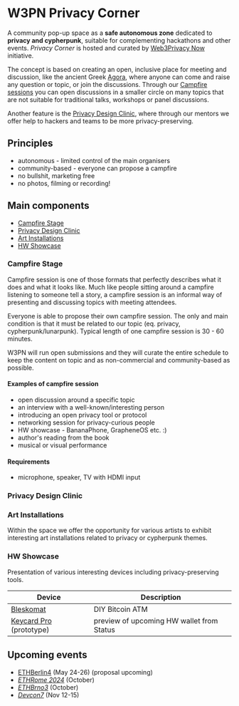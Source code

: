 # W3PN Privacy Corner

A community pop-up space as a **safe autonomous zone** dedicated to **privacy and cypherpunk**, suitable for complementing hackathons and other events. *Privacy Corner* is hosted and curated by [Web3Privacy Now](https://web3privacy.info/) initiative.

The concept is based on creating an open, inclusive place for meeting and discussion, like the ancient Greek [Agora](https://en.wikipedia.org/wiki/Agora), where anyone can come and raise any question or topic, or join the discussions. Through our [Campfire sessions](#campfire-stage) you can open discussions in a smaller circle on many topics that are not suitable for traditional talks, workshops or panel discussions.

Another feature is the [Privacy Design Clinic](#privacy-design-clinic), where through our mentors we offer help to hackers and teams to be more privacy-preserving.

## Principles
* autonomous - limited control of the main organisers
* community-based - everyone can propose a campfire
* no bullshit, marketing free
* no photos, filming or recording!

## Main components
* [Campfire Stage](#campfire-stage)
* [Privacy Design Clinic](#privacy-design-clinic)
* [Art Installations](#art-installations)
* [HW Showcase](#hw-showcase)

### Campfire Stage

Campfire session is one of those formats that perfectly describes what it does and what it looks like. Much like people sitting around a campfire listening to someone tell a story, a campfire session is an informal way of presenting and discussing topics with meeting attendees.

Everyone is able to propose their own campfire session. The only and main condition is that it must be related to our topic (eq. privacy, cypherpunk/lunarpunk). Typical length of one campfire session is 30 - 60 minutes.

W3PN will run open submissions and they will curate the entire schedule to keep the content on topic and as non-commercial and community-based as possible.

#### Examples of campfire session
* open discussion around a specific topic
* an interview with a well-known/interesting person
* introducing an open privacy tool or protocol
* networking session for privacy-curious people
* HW showcase - BananaPhone, GrapheneOS etc. :)
* author's reading from the book
* musical or visual performance

#### Requirements
* microphone, speaker, TV with HDMI input

### Privacy Design Clinic

### Art Installations

Within the space we offer the opportunity for various artists to exhibit interesting art installations related to privacy or cypherpunk themes.

### HW Showcase

Presentation of various interesting devices including privacy-preserving tools.

| Device | Description |
| --- | --- |
| [Bleskomat](https://www.bleskomat.com/) | DIY Bitcoin ATM |
| [Keycard Pro](https://github.com/status-im/keycard-pro) (prototype) | preview of upcoming HW wallet from Status |

## Upcoming events
* [ETHBerlin4](https://ethberlin.org/) (May 24-26) (proposal upcoming)
* *[ETHRome 2024](https://ethrome.org/)* (October)
* *[ETHBrno3](https://ethbrno.cz/)* (October)
* *[Devcon7](https://devcon.org/)* (Nov 12-15)
